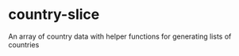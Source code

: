country-slice
=============

An array of country data with helper functions for generating lists of countries

